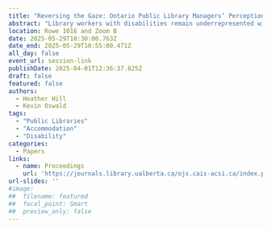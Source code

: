 ```yaml
---
title: "Reversing the Gaze: Ontario Public Library Managers’ Perception of and Experience with Accommodation for Disability"
abstract: "Library workers with disabilities remain underrepresented within libraries. This research investigates this problem by turning its gaze towards library managers who provide accommodations in the workplace to their staff. Preliminary findings indicate a strong interest in providing accommodation in the interview process and in the workplace, but a tendency not to signal that openness. Ideas for better signalling desire and willingness to accommodate for disability are recommended."
location: Rowe 1016 and Zoom B
date: 2025-05-29T10:30:00.763Z
date_end: 2025-05-29T10:55:00.471Z
all_day: false
event_url: session-link
publishDate: 2025-04-01T12:36:37.825Z
draft: false
featured: false
authors:
  - Heather Hill
  - Kevin Oswald
tags:
  - "Public Libraries"
  - "Accommodation"
  - "Disability"
categories:
  - Papers
links:
  - name: Proceedings
    url: 'https://journals.library.ualberta.ca/ojs.cais-acsi.ca/index.php/cais-asci/article/view/1947'
url-slides: ''
#image:
##  filename: featured
##  focal_point: Smart
##  preview_only: false
---
```

